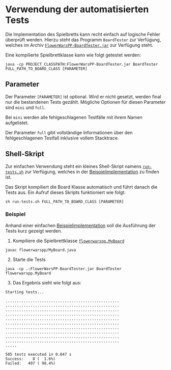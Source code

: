 # Verwendung der automatisierten Tests
Die Implementation des Spielbretts kann recht einfach auf logische Fehler überprüft werden. Hierzu steht das Programm
`BoardTester` zur Verfügung, welches im Archiv [`FlowerWarsPP-BoardTester.jar`](../FlowerWarsPP-BoardTester.jar) zur 
Verfügung steht.

Eine kompilierte Spielbrettklasse kann wie folgt getestet werden:
```
java -cp PROJECT_CLASSPATH:FlowerWarsPP-BoardTester.jar BoardTester FULL_PATH_TO_BOARD_CLASS [PARAMETER]
```

## Parameter
Der Parameter `[PARAMETER]` ist optional. Wird er nicht gesetzt, werden final nur die bestandenen Tests gezählt.
Mögliche Optionen für diesen Parameter sind `mini` und `full`.

Bei `mini` werden alle fehlgeschlagenen Testfälle mit ihrem Namen aufgelistet.

Der Parameter `full` gibt vollständige Informationen über den fehlgeschlagenen Testfall inklusive vollem Stacktrace.

## Shell-Skript
Zur einfachen Verwendung steht ein kleines Shell-Skript namens [`run-tests.sh`](../example-implementation/run-tests.sh) zur Verfügung, welches in der [Beispielimplementation](../example-implementation)
zu finden ist. 

Das Skript kompiliert die Board Klasse automatisch und führt danach die Tests aus. Ein Aufruf dieses Skripts funktioniert wie folgt:
```
sh run-tests.sh FULL_PATH_TO_BOARD_CLASS [PARAMETER]
``` 

### Beispiel
Anhand einer einfachen [Beispielimplementation](../example-implementation) soll die Ausführung der Tests kurz gezeigt werden.

1. Kompiliere die Spielbrettklasse [`flowerwarspp.MyBoard`](../example-implementation/flowerwarspp/MyBoard.java)
```
javac flowerwarspp/MyBoard.java
```
2. Starte die Tests
```
java -cp .:FlowerWarsPP-BoardTester.jar BoardTester flowerwarspp.MyBoard
```
3. Das Ergebnis sieht wie folgt aus:
```
Starting tests...

..................................................
..................................................
..................................................
..................................................
..................................................
..................................................
..................................................
..................................................
..................................................
..................................................
.....

505 tests executed in 0.047 s
Success:    8 (  1.6%)
Failed:   497 ( 98.4%)
```
